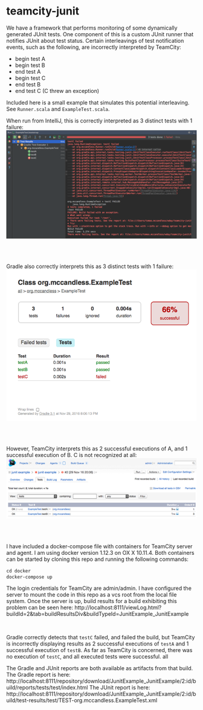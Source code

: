 # teamcity-junit
We have a framework that performs monitoring of some dynamically generated JUnit tests. One component of this is a custom JUnit runner
that notifies JUnit about test status. Certain interleavings of test notification events, such as the following, are incorrectly
interpreted by TeamCity:

- begin test A
- begin test B
- end test A
- begin test C
- end test B
- end test C (C threw an exception)

Included here is a small example that simulates this potential interleaving. See `Runner.scala` and `ExampleTest.scala`.

When run from IntelliJ, this is correctly interpreted as 3 distinct tests with 1 failure:
![intellij](screenshots/intellij.png)

<br><br>

Gradle also correctly interprets this as 3 distinct tests with 1 failure:
![gradle](screenshots/gradle.png)

<br><br>

However, TeamCity interprets this as 2 successful executions of A, and 1 successful execution of B. C is not recognized at all:
![teamcity](screenshots/teamcity.png)

<br><br>

I have included a docker-compose file with containers for TeamCity server and agent. I am using docker version 1.12.3 on OX X 10.11.4.
Both containers can be started by cloning this repo
and running the following commands:
```
cd docker
docker-compose up
```
The login credentials for TeamCity are admin/admin. I have configured the server to mount the code in this repo as a vcs root from the
local file system. Once the server is up, build results for a build exhibiting this problem can be seen here:
http://localhost:8111/viewLog.html?buildId=2&tab=buildResultsDiv&buildTypeId=JunitExample_JunitExample

<br>


Gradle correctly detects that `testC` failed, and failed the build, but TeamCity is incorrectly displaying results as 2 successful 
executions of `testA` and 1 successful execution of `testB`. As far as TeamCity is concerned, there was no execution of `testC`, 
and all executed tests were successful.
all 

The Gradle and JUnit reports are both available as artifacts from that build. The Gradle report is here:
http://localhost:8111/repository/download/JunitExample_JunitExample/2:id/build/reports/tests/test/index.html
The JUnit report is here:
http://localhost:8111/repository/download/JunitExample_JunitExample/2:id/build/test-results/test/TEST-org.mccandless.ExampleTest.xml
